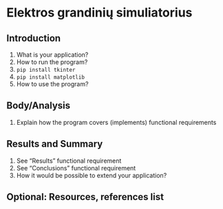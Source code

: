 # Elektros grandinių simuliatorius

## Introduction 

1. What is your application?
2. How to run the program?
  3. `pip install tkinter`
  4. `pip install matplotlib`
6. How to use the program?

## Body/Analysis

1. Explain how the program covers (implements) functional requirements 

## Results and Summary

1. See “Results” functional requirement 
2. See “Conclusions” functional requirement 
3. How it would be possible to extend your application? 

## Optional: Resources, references list
